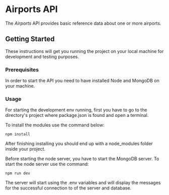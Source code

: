 # Airports API
The _Airports_  API provides basic reference data about one or more airports.

## Getting Started

These instructions will get you running the project on your local machine for development and testing purposes. 

### Prerequisites

In order to start the API you need to have installed Node and MongoDB on your machine.

### Usage

For starting the development env running, first you have to go to the directory's project where package.json is found and open a terminal.

To install the modules use the command below:

```
npm install
```
After finishing installing you should end up with a node_modules folder inside your project. 

Before starting the node server, you have to start the MongoDB server. To start the node server use the command:

```
npm run dev
```

The server will start using the .env variables and will display the messages for the successful connection to of the server and database.

